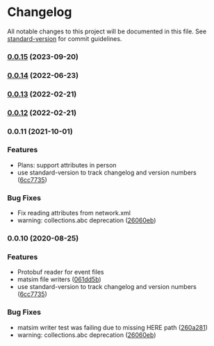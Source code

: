 # Changelog

All notable changes to this project will be documented in this file. See [standard-version](https://github.com/conventional-changelog/standard-version) for commit guidelines.

### [0.0.15](https://github.com/matsim-vsp/matsim-python-tools/compare/v0.0.14...v0.0.15) (2023-09-20)

### [0.0.14](https://github.com/matsim-vsp/matsim-python-tools/compare/v0.0.13...v0.0.14) (2022-06-23)

### [0.0.13](https://github.com/matsim-vsp/matsim-python-tools/compare/v0.0.12...v0.0.13) (2022-02-21)

### [0.0.12](https://github.com/matsim-vsp/matsim-python-tools/compare/v0.0.11...v0.0.12) (2022-02-21)

### 0.0.11 (2021-10-01)

### Features

- Plans: support attributes in person
- use standard-version to track changelog and version numbers ([6cc7735](https://github.com/matsim-vsp/matsim-python-tools/commit/6cc7735d726f37bdadeb6a4ce9f53afa517ab51b))

### Bug Fixes

- Fix reading attributes from network.xml
- warning: collections.abc deprecation ([26060eb](https://github.com/matsim-vsp/matsim-python-tools/commit/26060eb798b82285bfaca4b60465e7128fa2c59e))

### 0.0.10 (2020-08-25)

### Features

- Protobuf reader for event files
- matsim file writers ([061dd5b](https://github.com/matsim-vsp/matsim-python-tools/commit/061dd5bba881d12a44e29ae867fee06df92dca83))
- use standard-version to track changelog and version numbers ([6cc7735](https://github.com/matsim-vsp/matsim-python-tools/commit/6cc7735d726f37bdadeb6a4ce9f53afa517ab51b))

### Bug Fixes

- matsim writer test was failing due to missing HERE path ([260a281](https://github.com/matsim-vsp/matsim-python-tools/commit/260a28108cfdd8995852f89bdb28c6eee847bd0e))
- warning: collections.abc deprecation ([26060eb](https://github.com/matsim-vsp/matsim-python-tools/commit/26060eb798b82285bfaca4b60465e7128fa2c59e))
